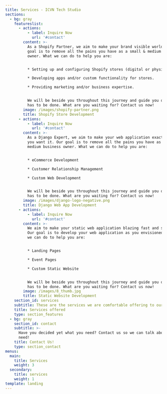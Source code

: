 ```yaml
---
title: Services - ICVN Tech Studio
sections:
  - bg: gray
    featureslist:
      - actions:
          - label: Inquire Now
            url: '#contact'
        content: >-
          As a Shopify Partner, we aim to make your brand visible worldwide. Our
          goal is to remove all the pains you have as a small & medium business
          owner. What we can do to help you are:


          * Setting up and configuring Shopify stores (digital or physical)

          * Developing apps and/or custom functionality for stores.

          * Providing marketing and/or business expertise.


          We will be beside you throughout this journey and guide you on what
          has to be done. What are you waiting for? Contact us now!
        image: /images/shopify-partner.png
        title: Shopify Store Development
      - actions:
          - label: Inquire Now
            url: '#contact'
        content: >-
          As a Django Expert, we aim to make your web application exactly how
          you want it. Our goal is to remove all the pains you have as a small &
          medium business owner. What we can do to help you are:


          * eCommerce Development

          * Customer Relationship Management

          * Custom Web Development


          We will be beside you throughout this journey and guide you on what
          has to be done. What are you waiting for? Contact us now!
        image: /images/django-logo-negative.png
        title: Django Web App Development
      - actions:
          - label: Inquire Now
            url: '#contact'
        content: >-
          We aim to make your static web application blazing fast and secure.
          Our goal is to develop your web application as you envisioned it. What
          we can do to help you are:


          * Landing Pages

          * Event Pages

          * Custom Static Website


          We will be beside you throughout this journey and guide you on what
          has to be done. What are you waiting for? Contact us now!
        image: /images/8_thumb.jpg
        title: Static Website Development
    section_id: services
    subtitle: These are the services we are comfortable offering to our clients
    title: Services offered
    type: section_features
  - bg: gray
    section_id: contact
    subtitle: >-
      Have you decided yet what you need? Contact us so we can talk about your
      need!
    title: Contact Us!
    type: section_contact
menus:
  main:
    title: Services
    weight: 3
  secondary:
    title: services
    weight: 1
template: landing
---
```


